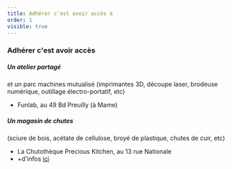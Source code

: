 ```yaml
---
title: Adhérer c'est avoir accès à
order: 1
visible: true
---
```

### Adhérer c'est avoir accès 
##### Un atelier partagé 
et un parc machines mutualisé  (imprimantes 3D, découpe laser, brodeuse numérique, outillage électro-portatif, etc)
* Funlab, au 49 Bd Preuilly (à Mame) 

##### Un magasin de chutes 
(sciure de bois, acétate de cellulose, broyé de plastique, chutes de cuir, etc)
* La Chutothèque Precious Kitchen, au 13 rue Nationale 
* +d'infos [ici](https://www.instagram.com/preciouskitchen_/)